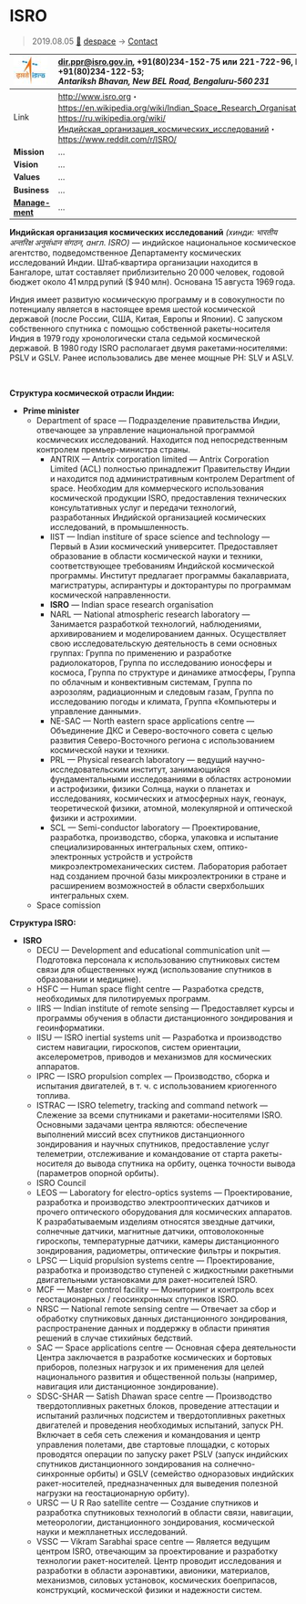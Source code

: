 # ISRO
> 2019.08.05 [🚀](../index/index.md) [despace](index.md) → [Contact](contact.md)

|[![](f/con/i/isro_logo1_thumb.jpg)](f/con/i/isro_logo1.png)|<dir.ppr@isro.gov.in>, +91(80)234-152-75 или 221-722-96, Fax: +91(80)234-122-53;<br> *Antariksh Bhavan, New BEL Road, Bengaluru‑560 231*|
|:--|:--|
|Link|<http://www.isro.org>・ <https://en.wikipedia.org/wiki/Indian_Space_Research_Organisation>・ <https://ru.wikipedia.org/wiki/Индийская_организация_космических_исследований>・ <https://www.reddit.com/r/ISRO/>|
|**Mission**|…|
|**Vision**|…|
|**Values**|…|
|**Business**|…|
|**[Manage-<br>ment](mgmt.md)**|…|

**Индийская организация космических исследований** *(хинди: भारतीय अन्तरिक्ष अनुसंधान संगठन, англ. ISRO)* — индийское национальное космическое агентство, подведомственное Департаменту космических исследований Индии. Штаб‑квартира организации находится в Бангалоре, штат составляет приблизительно 20 000 человек, годовой бюджет около 41 млрд рупий ($ 940 млн). Основана 15 августа 1969 года.

Индия имеет развитую космическую программу и в совокупности по потенциалу является в настоящее время шестой космической державой (после России, США, Китая, Европы и Японии). С запуском собственного спутника с помощью собственной ракеты‑носителя Индия в 1979 году хронологически стала седьмой космической державой. В 1980 году ISRO располагает двумя ракетами‑носителями: PSLV и GSLV. Ранее использовались две менее мощные РН: SLV и ASLV.


<p style="page-break-after:always"> </p>

**Структура космической отрасли Индии:**

   - **Prime minister**
      - Department of space — Подразделение правительства Индии, отвечающее за управление национальной программой космических исследований. Находится под непосредственным контролем премьер-министра страны.
         - ANTRIX — Antrix corporation limited — Antrix Corporation Limited (ACL) полностью принадлежит Правительству Индии и находится под административным контролем Department of space. Необходим для коммерческого использования космической продукции ISRO, предоставления технических консультативных услуг и передачи технологий, разработанных Индийской организацией космических исследований, в промышленность.
         - IIST — Indian institure of space science and technology — Первый в Азии космический университет. Предоставляет образование в области космической науки и техники, соответствующее требованиям Индийской космической программы. Институт предлагает программы бакалавриата, магистратуры, аспирантуры и докторантуры по программам космической направленности.
         - **ISRO** — Indian space research organisation
         - NARL — National atmospheric research laboratory — Занимается разработкой технологий, наблюдениями, архивированием и моделированием данных.
Осуществляет свою исследовательскую деятельность в семи основных группах: Группа по применению и разработке радиолокаторов, Группа по исследованию ионосферы и космоса, Группа по структуре и динамике атмосферы, Группа по облачным и конвективным системам, Группа по аэрозолям, радиационным и следовым газам, Группа по исследованию погоды и климата, Группа «Компьютеры и управление данными».
         - NE-SAC — North eastern space applications centre — Объединение ДКС и Северо-восточного совета с целью развития Северо-Восточного региона с использованием космической науки и техники.
         - PRL — Physical research laboratory — ведущий научно-исследовательским институт, занимающийся фундаментальными исследованиями в областях астрономии и астрофизики, физики Солнца, науки о планетах и исследованиях, космических и атмосферных наук, геонаук, теоретической физики, атомной, молекулярной и оптической физики и астрохимии.
         - SCL — Semi-conductor laboratory — Проектирование, разработка, производство, сборка, упаковка и испытание специализированных интегральных схем, оптико-электронных устройств и устройств микроэлектромеханических систем. Лаборатория работает над созданием прочной базы микроэлектроники в стране и расширением возможностей в области сверхбольших интегральных схем.
      - Space comission

**Структура ISRO:**

   - **ISRO**
      - DECU — Development and educational communication unit — Подготовка персонала к использованию спутниковых систем связи для общественных нужд (использование спутников в образовании и медицине).
      - HSFC — Human space flight centre — Разработка средств, необходимых для пилотируемых программ.
      - IIRS — Indian institute of remote sensing — Предоставляет курсы и программы обучения в области дистанционного зондирования и геоинформатики.
      - IISU — ISRO inertial systems unit — Разработка и производство систем навигации, гироскопов, систем ориентации, акселерометров, приводов и механизмов для космических аппаратов.
      - IPRC — ISRO propulsion complex — Производство, сборка и испытания двигателей, в т. ч. с использованием криогенного топлива.
      - ISTRAC — ISRO telemetry, tracking and command network — Слежение за всеми спутниками и ракетами-носителями ISRO. Основными задачами центра являются: обеспечение выполнений миссий всех спутников дистанционного зондирования и научных спутников, предоставление услуг телеметрии, отслеживание и командование от старта ракеты-носителя до вывода спутника на орбиту, оценка точности вывода (параметров опорной орбиты).
      - ISRO Council
      - LEOS — Laboratory for electro-optics systems — Проектирование, разработка и производство электрооптических датчиков и прочего оптического оборудования для космических аппаратов.
К разрабатываемым изделиям относятся звездные датчики, солнечные датчики, магнитные датчики, оптоволоконные гироскопы, температурные датчики, камеры дистанционного зондирования, радиометры, оптические фильтры и покрытия.
      - LPSC — Liquid propulsion systems centre — Проектирование, разработка и производство ступеней с жидкостными ракетными двигательными установками для ракет-носителей ISRO.
      - MCF — Master control facility — Мониторинг и контроль всех геостационарных / геосинхронных спутников ISRO.
      - NRSC — National remote sensing centre — Отвечает за сбор и обработку спутниковых данных дистанционного зондирования, распространение данных и поддержку в области принятия решений в случае стихийных бедствий.
      - SAC — Space applications centre — Основная сфера деятельности Центра заключается в разработке космических и бортовых приборов, полезных нагрузок и их применения для целей национального развития и общественной пользы (например, навигация или дистанционное зондирование).
      - SDSC-SHAR — Satish Dhawan space centre — Производство твердотопливных ракетных блоков, проведение аттестации и испытаний различных подсистем и твердотопливных ракетных двигателей и проведения необходимых испытаний, запуск РН. Включает в себя сеть слежения и командования и центр управления полетами, две стартовые площадки, с которых проводятся операции по запуску ракет PSLV (запуск индийских спутников дистанционного зондирования на солнечно-синхронные орбиты) и GSLV (семейство одноразовых индийских ракет-носителей, предназначенных для выведения полезной нагрузки на геостационарную орбиту).
      - URSC — U R Rao satellite centre — Создание спутников и разработка спутниковых технологий в области связи, навигации, метеорологии, дистанционного зондирования, космической науки и межпланетных исследований.
      - VSSC — Vikram Sarabhai space centre — Является ведущим центром ISRO, отвечающим за проектирование и разработку технологии ракет-носителей. Центр проводит исследования и разработки в области аэронавтики, авионики, материалов, механизмов, силовых установок, космических боеприпасов, конструкций, космической физики и надежности систем.
